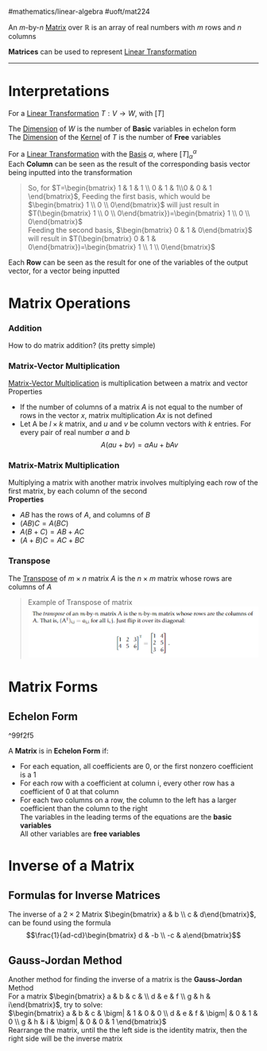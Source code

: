#mathematics/linear-algebra #uoft/mat224 


An $m$-by-$n$ [Matrix](.md) over $\mathbb{R}$ is an array of real numbers with $m$ rows and $n$ columns

**Matrices** can be used to represent [Linear Transformation](../MAT223%20Notes/Linear%20Transformation.md)

---

# Interpretations
For a [Linear Transformation](../MAT223%20Notes/Linear%20Transformation.md) $T:V\rightarrow W$, with $[T]$

The [Dimension](../MAT223%20Notes/Dimension.md) of $W$ is the number of **Basic** variables in echelon form  
The [Dimension](../MAT223%20Notes/Dimension.md) of the [Kernel](Kernel.md) of $T$ is the number of **Free** variables

For a [Linear Transformation](../MAT223%20Notes/Linear%20Transformation.md) with the [Basis](../MAT223%20Notes/Base%20(Basis).md) $\alpha$, where $[T]_{\alpha}^{\alpha}$  
Each **Column** can be seen as the result of the corresponding basis vector being inputted into the transformation

> So, for $T=\begin{bmatrix} 1 & 1 & 1 \\ 0 & 1 &  1\\0 & 0 & 1 \end{bmatrix}$, Feeding the first basis, which would be $\begin{bmatrix} 1 \\ 0 \\ 0\end{bmatrix}$ will just result in $T(\begin{bmatrix} 1 \\ 0 \\ 0\end{bmatrix})=\begin{bmatrix} 1 \\ 0 \\ 0\end{bmatrix}$  
> Feeding the second basis, $\begin{bmatrix} 0 & 1 & 0\end{bmatrix}$ will result in $T(\begin{bmatrix} 0 & 1 & 0\end{bmatrix})=\begin{bmatrix} 1 \\ 1 \\ 0\end{bmatrix}$

Each **Row** can be seen as the result for one of the variables of the output vector, for a vector being inputted
# Matrix Operations
### Addition
How to do matrix addition? (its pretty simple)

### Matrix-Vector Multiplication
[Matrix-Vector Multiplication](../MAT223%20Notes/Matrix-Vector%20Multiplication.md) is multiplication between a matrix and vector  
Properties
- If the number of columns of a matrix $A$ is not equal to the number of rows in the vector $x$, matrix multiplication $Ax$ is not defined
- Let A be $l\times k$ matrix, and $u$ and $v$ be column vectors with $k$ entries. For every pair of real number $a$ and $b$ $$A(au+bv)=aAu+bAv$$
### Matrix-Matrix Multiplication
Multiplying a matrix with another matrix involves multiplying each row of the first matrix, by each column of the second  
**Properties**
- $AB$ has the rows of $A$, and columns of $B$
- $(AB)C=A(BC)$
- $A(B+C)=AB+AC$
- $(A+B)C=AC+BC$
### Transpose
The [Transpose](Transpose.md) of $m\times n$ matrix $A$ is the $n\times m$ matrix whose rows are columns of $A$

> Example of Transpose of matrix  
	![Pasted image 20241015182712](Pasted%20image%2020241015182712.png)


# Matrix Forms
## Echelon Form
^99f2f5

A **Matrix** is in **Echelon Form** if:
- For each equation, all coefficients are 0, or the first nonzero coefficient is a 1
- For each row with a coefficient at column i, every other row has a coefficient of 0 at that column
- For each two columns on a row, the column to the left has a larger coefficient than the column to the right  
	The variables in the leading terms of the equations are the **basic variables**  
	All other variables are **free variables**

# Inverse of a Matrix
## Formulas for Inverse Matrices

The inverse of a $2\times 2$ Matrix $\begin{bmatrix} a & b \\ c & d\end{bmatrix}$, can be found using the formula $$\frac{1}{ad-cd}\begin{bmatrix} d & -b \\ -c & a\end{bmatrix}$$
## Gauss-Jordan Method

Another method for finding the inverse of a matrix is the **Gauss-Jordan** Method  
For a matrix $\begin{bmatrix} a & b & c & \\ d & e & f  \\ g & h & i\end{bmatrix}$, try to solve:  
	$\begin{bmatrix} a & b & c & \bigm| & 1 & 0 & 0 \\ d & e & f & \bigm| & 0 & 1 & 0 \\ g & h & i & \bigm| & 0 & 0 & 1 \end{bmatrix}$  
	Rearrange the matrix, until the the left side is the identity matrix, then the right side will be the inverse matrix



